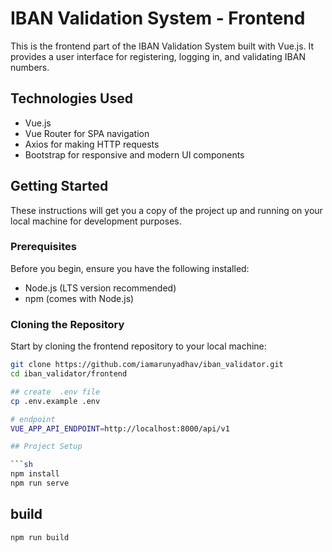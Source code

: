 # IBAN Validation System - Frontend

This is the frontend part of the IBAN Validation System built with Vue.js. It provides a user interface for registering, logging in, and validating IBAN numbers.

## Technologies Used

- Vue.js
- Vue Router for SPA navigation
- Axios for making HTTP requests
- Bootstrap for responsive and modern UI components

## Getting Started

These instructions will get you a copy of the project up and running on your local machine for development purposes.

### Prerequisites

Before you begin, ensure you have the following installed:
- Node.js (LTS version recommended)
- npm (comes with Node.js)

### Cloning the Repository

Start by cloning the frontend repository to your local machine:

```bash
git clone https://github.com/iamarunyadhav/iban_validator.git
cd iban_validator/frontend

## create  .env file
cp .env.example .env

# endpoint
VUE_APP_API_ENDPOINT=http://localhost:8000/api/v1

## Project Setup

```sh
npm install
npm run serve

```

## build 
```sh
npm run build
```




